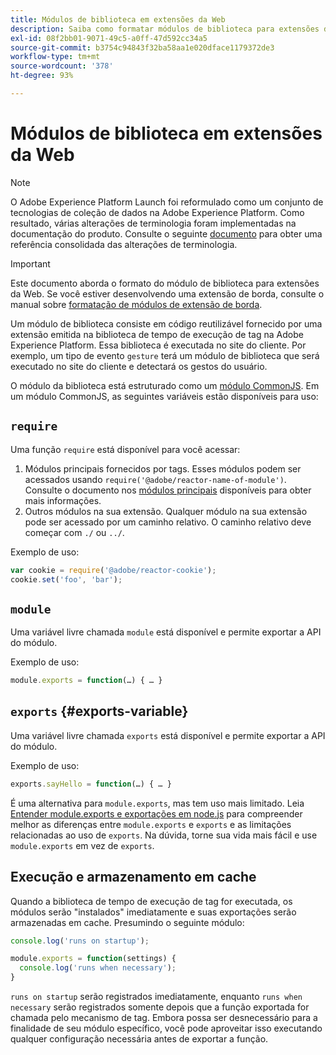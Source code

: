 ```yaml
---
title: Módulos de biblioteca em extensões da Web
description: Saiba como formatar módulos de biblioteca para extensões da Web no Adobe Experience Platform.
exl-id: 08f2bb01-9071-49c5-a0ff-47d592cc34a5
source-git-commit: b3754c94843f32ba58aa1e020dface1179372de3
workflow-type: tm+mt
source-wordcount: '378'
ht-degree: 93%

---
```


# Módulos de biblioteca em extensões da Web

>[!NOTE]
>
>O Adobe Experience Platform Launch foi reformulado como um conjunto de tecnologias de coleção de dados na Adobe Experience Platform. Como resultado, várias alterações de terminologia foram implementadas na documentação do produto. Consulte o seguinte [documento](../../term-updates.md) para obter uma referência consolidada das alterações de terminologia.

>[!IMPORTANT]
>
>Este documento aborda o formato do módulo de biblioteca para extensões da Web. Se você estiver desenvolvendo uma extensão de borda, consulte o manual sobre [formatação de módulos de extensão de borda](../edge/format.md).

Um módulo de biblioteca consiste em código reutilizável fornecido por uma extensão emitida na biblioteca de tempo de execução de tag na Adobe Experience Platform. Essa biblioteca é executada no site do cliente. Por exemplo, um tipo de evento `gesture` terá um módulo de biblioteca que será executado no site do cliente e detectará os gestos do usuário.

O módulo da biblioteca está estruturado como um [módulo CommonJS](https://nodejs.org/api/modules.html#modules-commonjs-modules). Em um módulo CommonJS, as seguintes variáveis estão disponíveis para uso:

## `require`

Uma função `require` está disponível para você acessar:

1. Módulos principais fornecidos por tags. Esses módulos podem ser acessados usando `require('@adobe/reactor-name-of-module')`. Consulte o documento nos [módulos principais](./core.md) disponíveis para obter mais informações.
1. Outros módulos na sua extensão. Qualquer módulo na sua extensão pode ser acessado por um caminho relativo. O caminho relativo deve começar com `./` ou `../`.

Exemplo de uso:

```javascript
var cookie = require('@adobe/reactor-cookie');
cookie.set('foo', 'bar');
```

## `module`

Uma variável livre chamada `module` está disponível e permite exportar a API do módulo.

Exemplo de uso:

```javascript
module.exports = function(…) { … }
```

## `exports` {#exports-variable}

Uma variável livre chamada `exports` está disponível e permite exportar a API do módulo.

Exemplo de uso:

```javascript
exports.sayHello = function(…) { … }
```

É uma alternativa para `module.exports`, mas tem uso mais limitado. Leia [Entender module.exports e exportações em node.js](https://www.sitepoint.com/understanding-module-exports-exports-node-js/) para compreender melhor as diferenças entre `module.exports` e `exports` e as limitações relacionadas ao uso de `exports`. Na dúvida, torne sua vida mais fácil e use `module.exports` em vez de `exports`.

## Execução e armazenamento em cache

Quando a biblioteca de tempo de execução de tag for executada, os módulos serão &quot;instalados&quot; imediatamente e suas exportações serão armazenadas em cache. Presumindo o seguinte módulo:

```javascript
console.log('runs on startup');

module.exports = function(settings) {
  console.log('runs when necessary');
}
```

`runs on startup` serão registrados imediatamente, enquanto `runs when necessary` serão registrados somente depois que a função exportada for chamada pelo mecanismo de tag. Embora possa ser desnecessário para a finalidade de seu módulo específico, você pode aproveitar isso executando qualquer configuração necessária antes de exportar a função.
